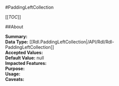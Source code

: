 #PaddingLeftCollection

[[_TOC_]]

##About

**Summary:**   
**Data Type:** [[Rdl.PaddingLeftCollection|/API/Rdl/Rdl-PaddingLeftCollection]]  
**Accepted Values:**   
**Default Value:** null  
**Impacted Features:**   
**Purpose:**   
**Usage:**   
**Caveats:**   

